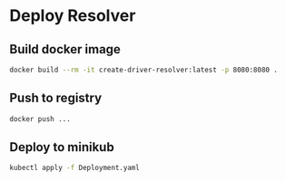 # Deploy Resolver

## Build docker image

```sh
docker build --rm -it create-driver-resolver:latest -p 8080:8080 .
```

## Push to registry

```sh
docker push ...
```

## Deploy to minikub

```sh
kubectl apply -f Deployment.yaml
```